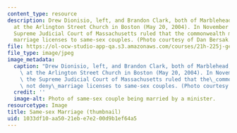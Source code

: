 ```yaml
---
content_type: resource
description: Drew Dionisio, left, and Brandon Clark, both of Marblehead, MA, are married
  at the Arlington Street Church in Boston (May 20, 2004). In November of 2003, the
  Supreme Judicial Court of Massachusetts ruled that the commonwealth may not deny
  marriage licenses to same-sex couples. (Photo courtesy of Dan Bersak.)
file: https://ol-ocw-studio-app-qa.s3.amazonaws.com/courses/21h-225j-gender-and-the-law-in-u-s-history-spring-2004/1033df10aa5021ebe7e200d9b1ef64a5_21h-225js04-th.jpg
file_type: image/jpeg
image_metadata:
  caption: "Drew Dionisio, left, and Brandon Clark, both of Marblehead, MA, are married\
    \ at the Arlington Street Church in Boston (May 20, 2004). In November of 2003,\
    \ the Supreme Judicial Court of Massachusetts ruled that the\_commonwealth may\
    \ not deny\_marriage licenses to same-sex couples. (Photo courtesy of Dan Bersak.)"
  credit: ''
  image-alt: Photo of same-sex couple being married by a minister.
resourcetype: Image
title: Same-sex Marriage (thumbnail)
uid: 1033df10-aa50-21eb-e7e2-00d9b1ef64a5
---
```

